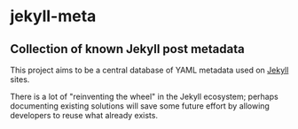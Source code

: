 # jekyll-meta  
## Collection of known Jekyll post metadata

This project aims to be a central database of YAML metadata used on [Jekyll](http://jekyllrb.com/) sites.

There is a lot of "reinventing the wheel" in the Jekyll ecosystem; perhaps documenting existing solutions will save some future effort by allowing developers to reuse what already exists.